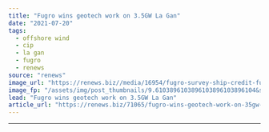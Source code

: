 ```yaml
---
title: "Fugro wins geotech work on 3.5GW La Gan"
date: "2021-07-20"
tags: 
  - offshore wind
  - cip
  - la gan
  - fugro
  - renews
source: "renews"
image_url: "https://renews.biz//media/16954/fugro-survey-ship-credit-fugro.jpg?mode=crop&width=770&heightratio=0.6103896103896103896103896104&slimmage=true"
image_fp: "/assets/img/post_thumbnails/9.6103896103896103896103896104&slimmage=true"
lead: "Fugro wins geotech work on 3.5GW La Gan"
article_url: "https://renews.biz/71065/fugro-wins-geotech-work-on-35gw-la-gan/"
---
```


---
